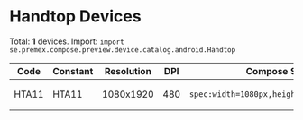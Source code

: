 # Handtop Devices

Total: **1** devices. Import: `import se.premex.compose.preview.device.catalog.android.Handtop`

| Code | Constant | Resolution | DPI | Compose Spec | Preview Usage |
|------|----------|------------|-----|-------------|---------------|
| HTA11 | HTA11 | 1080x1920 | 480 | `spec:width=1080px,height=1920px,dpi=480` | `@Preview(device = Handtop.HTA11)` |

<!-- Generated automatically. Do not edit manually. -->
